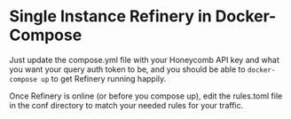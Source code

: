 # Single Instance Refinery in Docker-Compose

Just update the compose.yml file with your Honeycomb API key and what you want your query auth token to be, and you should be able to `docker-compose up` to get Refinery running happily.

Once Refinery is online (or before you compose up), edit the rules.toml file in the conf directory to match your needed rules for your traffic.
